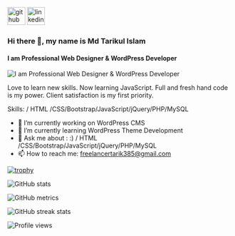 [<img src='https://cdn.jsdelivr.net/npm/simple-icons@3.0.1/icons/github.svg' alt='github' height='40'>](https://github.com/tarikulalways)  [<img src='https://cdn.jsdelivr.net/npm/simple-icons@3.0.1/icons/linkedin.svg' alt='linkedin' height='40'>](https://www.linkedin.com/in/tarikulalways/)

### Hi there 👋, my name is Md Tarikul Islam
#### I am Professional Web Designer & WordPress Developer
![I am Professional Web Designer & WordPress Developer](https://media.licdn.com/dms/image/D5616AQGimUqBJaOgZQ/profile-displaybackgroundimage-shrink_350_1400/0/1666080316502?e=1677110400&v=beta&t=0A7kcGF9GRca7ZvsRZB8sT2p7hhn3h26-TFO9awHxNs)

Love to learn new skills. Now learning JavaScript. Full and fresh hand code is my power. Client satisfaction is my first priority.

Skills: / HTML /CSS/Bootstrap/JavaScript/jQuery/PHP/MySQL

- 🔭 I’m currently working on WordPress CMS 
- 🌱 I’m currently learning WordPress Theme Development 
- 💬 Ask me about : :) / HTML /CSS/Bootstrap/JavaScript/jQuery/PHP/MySQL 
- 📫 How to reach me: freelancertarik385@gmail.com 
  

[![trophy](https://github-profile-trophy.vercel.app/?username=tarikulalways)](https://github.com/ryo-ma/github-profile-trophy)

![GitHub stats](https://github-readme-stats.vercel.app/api?username=tarikulalways&show_icons=true)  

![GitHub metrics](https://metrics.lecoq.io/tarikulalways)  

![GitHub streak stats](https://streak-stats.demolab.com/?user=tarikulalways)  

![Profile views](https://gpvc.arturio.dev/tarikulalways)  

